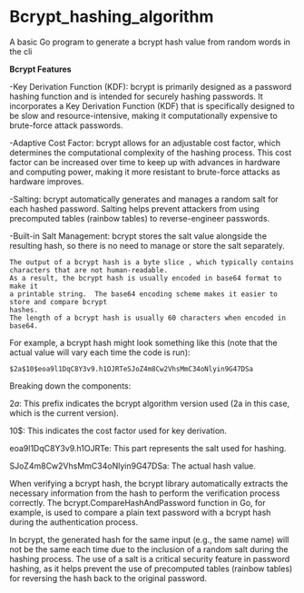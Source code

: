 # Bcrypt_hashing_algorithm
A basic Go program to generate a bcrypt hash value from  random words in the cli



**Bcrypt Features** 

-Key Derivation Function (KDF): bcrypt is primarily designed as a password hashing function and is intended for securely hashing passwords. It incorporates a Key Derivation Function (KDF) that is specifically designed to be slow and resource-intensive, making it computationally expensive to brute-force attack passwords.

-Adaptive Cost Factor: bcrypt allows for an adjustable cost factor, which determines the computational complexity of the hashing process. This cost factor can be increased over time to keep up with advances in hardware and computing power, making it more resistant to brute-force attacks as hardware improves.

-Salting: bcrypt automatically generates and manages a random salt for each hashed password. Salting helps prevent attackers from using precomputed tables (rainbow tables) to reverse-engineer passwords.

-Built-in Salt Management: bcrypt stores the salt value alongside the resulting hash, so there is no need to manage or store the salt separately.






	The output of a bcrypt hash is a byte slice , which typically contains characters that are not human-readable.
	As a result, the bcrypt hash is usually encoded in base64 format to make it 
	a printable string.  The base64 encoding scheme makes it easier to store and compare bcrypt 
	hashes.
	The length of a bcrypt hash is usually 60 characters when encoded in base64.  

 
For example, a bcrypt hash might look something like this (note that the actual value will vary each time the code is run):


`$2a$10$eoa9l1DqC8Y3v9.h1OJRTeSJoZ4m8Cw2VhsMmC34oNlyin9G47DSa`

Breaking down the components:

$2a$: This prefix indicates the bcrypt algorithm version used (2a in this case, which is the current version).

10$: This indicates the cost factor used for key derivation.

eoa9l1DqC8Y3v9.h1OJRTe: This part represents the salt used for hashing.

SJoZ4m8Cw2VhsMmC34oNlyin9G47DSa: The actual hash value.

When verifying a bcrypt hash, the bcrypt library automatically extracts the necessary information from the hash to perform the verification process correctly. The bcrypt.CompareHashAndPassword function in Go, for example, is used to compare a plain text password with a bcrypt hash during the authentication process.

In bcrypt, the generated hash for the same input (e.g., the same name) will not be the same each time due to the inclusion of a random salt during the hashing process. The use of a salt is a critical security feature in password hashing, as it helps prevent the use of precomputed tables (rainbow tables) for reversing the hash back to the original password.


 
